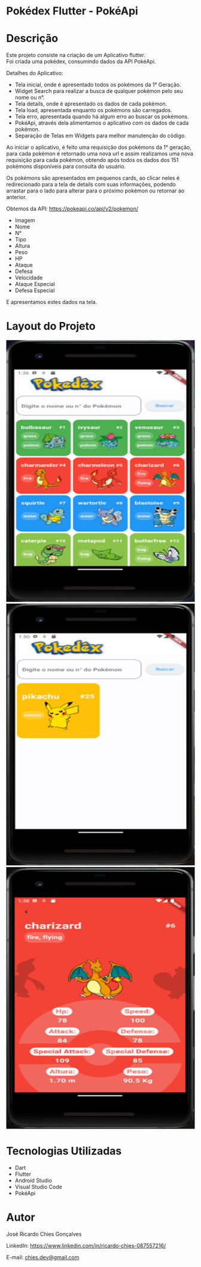 # Pokédex Flutter - PokéApi

# Descrição
Este projeto consiste na criação de um Aplicativo flutter.<br>
Foi criada uma pokédex, consumindo dados da API PokéApi.

Detalhes do Aplicativo:
<ul>
  <li>Tela inicial, onde é apresentado todos os pokémons da 1° Geração.</li>
  <li>Widget Search para realizar a busca de qualquer pokémon pelo seu nome ou n°.</li>
  <li>Tela details, onde é apresentado os dados de cada pokémon.</li>
  <li>Tela load, apresentada enquanto os pokémons são carregados.</li>
  <li>Tela erro, apresentada quando há algum erro ao buscar os pokémons.</li>
  <li>PokéApi, através dela alimentamos o aplicativo com os dados de cada pokémon.</li>
  <li>Separação de Telas em Widgets para melhor manutenção do código.</li>
</ul>

Ao iniciar o aplicativo, é feito uma requisição dos pokémons da 1° geração,
para cada pokémon é retornado uma nova url e assim realizamos uma nova requisição
para cada pokémon, obtendo após todos os dados dos 151 pokémons disponíveis para 
consulta do usuário.

Os pokémons são apresentados em pequenos cards, ao clicar neles é redirecionado
para a tela de details com suas informações, podendo arrastar para o lado para alterar
para o próximo pokémon ou retornar ao anterior.

Obtemos da API:
https://pokeapi.co/api/v2/pokemon/

<ul>
  <li>Imagem</li>
  <li>Nome</li>
  <li>N°</li>
  <li>Tipo</li>
  <li>Altura</li>
  <li>Peso</li>
  <li>HP</li>
  <li>Ataque</li>
  <li>Defesa</li>
  <li>Velocidade</li>
  <li>Ataque Especial</li>
  <li>Defesa Especial</li>
</ul>

E apresentamos estes dados na tela.

# Layout do Projeto

<p align="center">
  <img width="900" height="700" src="images/to_readme/home.png">
  <img width="900" height="700" src="images/to_readme/search.png">
  <img width="900" height="700" src="images/to_readme/details.png">
</p>

# Tecnologias Utilizadas

<ul>
  <li>Dart</li>
  <li>Flutter</li>
  <li>Android Studio</li>
  <li>Visual Studio Code</li>
  <li>PokéApi</li>
</ul>

# Autor
José Ricardo Chies Gonçalves

LinkedIn:
https://www.linkedin.com/in/ricardo-chies-087557216/

E-mail:
chies.dev@gmail.com
